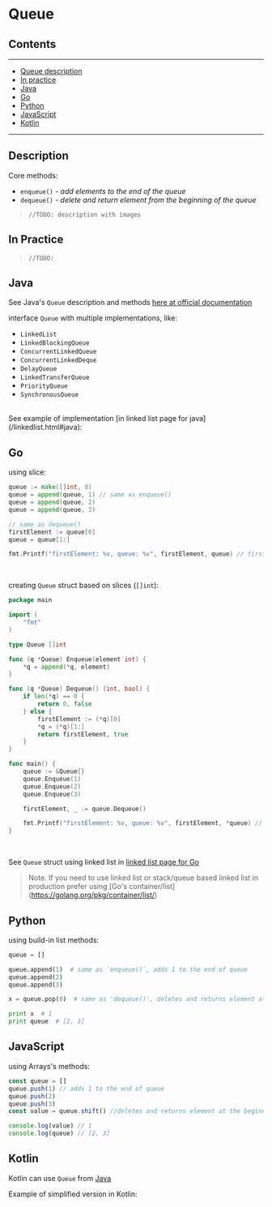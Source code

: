 # Queue

## Contents
---

- [Queue description](#description)
- [In practice](#practice)
- [Java](#java)
- [Go](#go)
- [Python](#python)
- [JavaScript](#javascript)
- [Kotlin](#kotlin)

---

<div id="description"/>

## Description
Core methods:

- `enqueue()` - _add elements to the end of the queue_ 
- `dequeue()` - _delete and return element from the beginning of the queue_

> ``//TODO: description with images``


<div id="practice"/>

## In Practice 
> ``//TODO: ``



<div id="java"/>

## Java
See Java's `Queue` description and methods [here at official documentation](https://docs.oracle.com/javase/8/docs/api/java/util/Queue.html)

interface `Queue` with multiple implementations, like: 

- `LinkedList` 
- `LinkedBlockingQueue`
- `ConcurrentLinkedQueue`
- `ConcurrentLinkedDeque`
- `DelayQueue`
- `LinkedTransferQueue`
- `PriorityQueue`
- `SynchronousQueue`

<br/>
See example of implementation [in linked list page for java](/linkedlist.html#java):



<div id="go"/>

## Go
using slice:
```go
queue := make([]int, 0)
queue = append(queue, 1) // same as enqueue()
queue = append(queue, 2)
queue = append(queue, 3)

// same as dequeue()
firstElement := queue[0]
queue = queue[1:]

fmt.Printf("firstElement: %v, queue: %v", firstElement, queue) // firstElement: 1, queue: [2 3]
```
<br/>

creating `Queue` struct based on slices (`[]int`):
```go
package main

import (
	"fmt"
)

type Queue []int

func (q *Queue) Enqueue(element int) {
	*q = append(*q, element)
}

func (q *Queue) Dequeue() (int, bool) {
	if len(*q) == 0 {
		return 0, false
	} else {
		firstElement := (*q)[0]
		*q = (*q)[1:]
		return firstElement, true
	}
}

func main() {
	queue := &Queue{}
	queue.Enqueue(1)
	queue.Enqueue(2)
	queue.Enqueue(3)

	firstElement, _ := queue.Dequeue()

	fmt.Printf("firstElement: %v, queue: %v", firstElement, *queue) // firstElement: 1, queue: [2 3]
}
```

<br/>

See `Queue` struct using linked list in [linked list page for Go](/linkedlist.html#go)

> Note. If you need to use linked list or stack/queue based linked list in production prefer using [Go's container/list] (https://golang.org/pkg/container/list/)


<div id="python"/>

## Python

using build-in list methods:
```python
queue = []

queue.append(1)  # same as `enqueue()`, adds 1 to the end of queue
queue.append(2)
queue.append(3)

x = queue.pop(0)  # same as 'dequeue()', deletes and returns element at the beginning of queue

print x  # 1
print queue  # [2, 3]
```


<div id="javascript"/>

## JavaScript
using Arrays's methods:
```javascript
const queue = []
queue.push(1) // adds 1 to the end of queue
queue.push(2)
queue.push(3)
const value = queue.shift() //deletes and returns element at the beginning of queue

console.log(value) // 1
console.log(queue) // [2, 3]
```

<div id="kotlin"/>

## Kotlin
Kotlin can use `Queue` from [Java](#java)

Example of simplified version in Kotlin:
<script src="https://gist.github.com/agapeteo/15d80043e9b1454a7d57e102ea849ef4.js"></script>